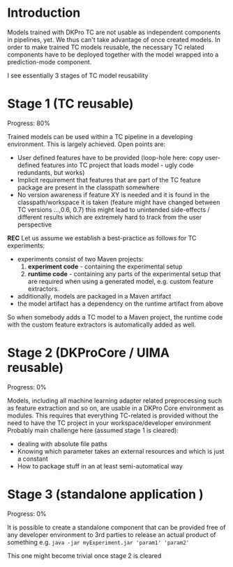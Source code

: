 # Introduction #
Models trained with DKPro TC are not usable as independent components in pipelines, yet.
We thus can't take advantage of once created models.
In order to make trained TC models reusable, the necessary TC related components have to be deployed together with the model wrapped into a prediction-mode component.

I see essentially 3 stages of TC model reusability

# Stage 1 (TC reusable) #
Progress: 80%

Trained models can be used within a TC pipeline in a developing environment.
This is largely achieved.
Open points are:
  * User defined features have to be provided (loop-hole here: copy user-defined features into TC project that loads model - ugly code redundants, but works)
  * Implicit requirement that features that are part of the TC feature package are present in the classpath somewhere
  * No version awareness if feature XY is needed and it is found in the classpath/workspace it is taken (feature might have changed between TC versions ...,0.6, 0.7) this might lead to unintended side-effects / different results which are extremely hard to track from the user perspective

**REC** Let us assume we establish a best-practice as follows for TC experiments:

  * experiments consist of two Maven projects:
    1. **experiment code** - containing the experimental setup
    1. **runtime code** - containing any parts of the experimental setup that are required when using a generated model, e.g. custom feature extractors.
  * additionally, models are packaged in a Maven artifact
  * the model artifact has a dependency on the runtime artifact from above

So when somebody adds a TC model to a Maven project, the runtime code with the custom feature extractors is automatically added as well.

# Stage 2 (DKProCore / UIMA reusable) #
Progress: 0%

Models, including all machine learning adapter related preprocessing such as feature extraction and so on, are usable in a DKPro Core environment as modules.
This requires that everything TC-related is provided without the need to have the TC project in your workspace/developer environment
Probably main challenge here (assumed stage 1 is cleared):
  * dealing with absolute file paths
  * Knowing which parameter takes an external resources and which is just a constant
  * How to package stuff in an at least semi-automatical way

# Stage 3 (standalone application ) #
Progress: 0%

It is possible to create a standalone component that can be provided free of any developer environment to 3rd parties to release an actual product of something
e.g.
`java -jar myExperiment.jar 'param1' 'param2' `

This one might become trivial once stage 2 is cleared